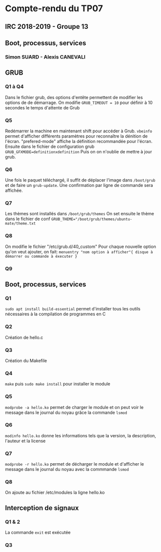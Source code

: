 # Compte-rendu du TP07
## IRC 2018-2019 - Groupe 13
## Boot, processus, services
### Simon SUARD - Alexis CANEVALI
## GRUB
### Q1 à Q4
Dans le fichier grub, des options d'entête permettent de modifier les options de de démarrage.
On modifie `GRUB_TIMEOUT = 10`  pour définir à 10 secondes le temps d'attente de Grub
### Q5
Redémarrer la machine en maintenant shift pour accéder à Grub.
`vbeinfo` permet d'afficher différents paramètres pour reconnaître la dénition de l'écran.
"prefered-mode" affiche la définition recommandée pour l'écran.
Ensuite dans le fichier de configuration grub `GRUB_GFXMODE=definitionxdefinition`
Puis on on n'oublie de mettre à jour grub.
### Q6
Une fois le paquet téléchargé, il suffit de déplacer l'image dans `/boot/grub` et de faire un `grub-update`. Une confirmation par ligne de commande sera affichée.
### Q7 
Les thèmes sont installés dans `/boot/grub/themes`
On set ensuite le thème dans le fichier de conf `GRUB_THEME="/boot/grub/themes/ubuntu-mate/theme.txt`
### Q8
On modifie le fichier "/etc/grub.d/40_custom" 
Pour chaque nouvelle option qu'on veut ajouter, on fait:
`menuentry "nom option à afficher"{
   disque à démarrer ou commande à éxecuter
}`
### Q9

## Boot, processus, services
### Q1
`sudo apt install build-essential` permet d'installer tous les outils nécessaires à la compilation de programmes en C
### Q2
Création de hello.c
### Q3
Création du Makefile
### Q4
`make` puis `sudo make install` pour installer le module
### Q5
`modprobe -a hello.ko` permet de charger le module et on peut voir le message dans le journal du noyau grâce la commande `lsmod`
### Q6
`modinfo hello.ko` donne les informations tels que la version, la description, l'auteur et la license
### Q7
`modprobe -r hello.ko` permet de décharger le module et d'afficher le message dans le journal du noyau avec la commmande `lsmod`
### Q8
On ajoute au fichier /etc/modules la ligne hello.ko

## Interception de signaux
### Q1 & 2
La commande `exit` est exécutée

### Q3

 
